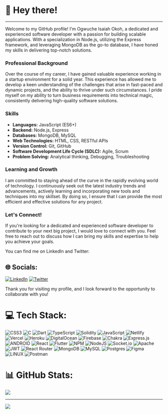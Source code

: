 # 💫 Hey there!
---

Welcome to my GitHub profile! I'm Ogwuche Isaiah Okoh, a dedicated and experienced software developer with a passion for building scalable applications. With a specialization in Node.js, utilizing the Express framework, and leveraging MongoDB as the go-to database, I have honed my skills in delivering top-notch solutions.

### Professional Background

Over the course of my career, I have gained valuable experience working in a startup environment for a solid year. This experience has allowed me to develop a keen understanding of the challenges that arise in fast-paced and dynamic projects, and the ability to thrive under such circumstances. I pride myself on my ability to turn business requirements into technical magic, consistently delivering high-quality software solutions.

### Skills

- **Languages:** JavaScript (ES6+)
- **Backend:** Node.js, Express
- **Databases:** MongoDB, MySQL
- **Web Technologies:** HTML, CSS, RESTful APIs
- **Version Control:** Git, GitHub
- **Software Development Life Cycle (SDLC):** Agile, Scrum
- **Problem Solving:** Analytical thinking, Debugging, Troubleshooting

### Learning and Growth

I am committed to staying ahead of the curve in the rapidly evolving world of technology. I continuously seek out the latest industry trends and advancements, actively learning and incorporating new tools and techniques into my skillset. By doing so, I ensure that I can provide the most efficient and effective solutions for any project.

### Let's Connect!

If you're looking for a dedicated and experienced software developer to contribute to your next big project, I would love to connect with you. Feel free to reach out to discuss how I can bring my skills and expertise to help you achieve your goals.

You can find me on LinkedIn and Twitter:

## 🌐 Socials:
[![LinkedIn](https://img.shields.io/badge/LinkedIn-%230077B5.svg?logo=linkedin&logoColor=white)](https://linkedin.com/in/https://www.linkedin.com/in/isaiah-ogwuche-00b602227/) [![Twitter](https://img.shields.io/badge/Twitter-%231DA1F2.svg?logo=Twitter&logoColor=white)](https://twitter.com/mahsef_isaiah) 

Thank you for visiting my profile, and I look forward to the opportunity to collaborate with you!

# 💻 Tech Stack:
![CSS3](https://img.shields.io/badge/css3-%231572B6.svg?style=for-the-badge&logo=css3&logoColor=white) ![C](https://img.shields.io/badge/c-%2300599C.svg?style=for-the-badge&logo=c&logoColor=white) ![Dart](https://img.shields.io/badge/dart-%230175C2.svg?style=for-the-badge&logo=dart&logoColor=white) ![TypeScript](https://img.shields.io/badge/typescript-%23007ACC.svg?style=for-the-badge&logo=typescript&logoColor=white) ![Solidity](https://img.shields.io/badge/Solidity-%23363636.svg?style=for-the-badge&logo=solidity&logoColor=white) ![JavaScript](https://img.shields.io/badge/javascript-%23323330.svg?style=for-the-badge&logo=javascript&logoColor=%23F7DF1E) ![Netlify](https://img.shields.io/badge/netlify-%23000000.svg?style=for-the-badge&logo=netlify&logoColor=#00C7B7) ![Vercel](https://img.shields.io/badge/vercel-%23000000.svg?style=for-the-badge&logo=vercel&logoColor=white) ![Heroku](https://img.shields.io/badge/heroku-%23430098.svg?style=for-the-badge&logo=heroku&logoColor=white) ![DigitalOcean](https://img.shields.io/badge/DigitalOcean-%230167ff.svg?style=for-the-badge&logo=digitalOcean&logoColor=white) ![Firebase](https://img.shields.io/badge/firebase-%23039BE5.svg?style=for-the-badge&logo=firebase) ![Chakra](https://img.shields.io/badge/chakra-%234ED1C5.svg?style=for-the-badge&logo=chakraui&logoColor=white) ![Express.js](https://img.shields.io/badge/express.js-%23404d59.svg?style=for-the-badge&logo=express&logoColor=%2361DAFB) ![ANDROID](https://img.shields.io/badge/android-%2320232a.svg?style=for-the-badge&logo=android&logoColor=%a4c639) ![React](https://img.shields.io/badge/react-%2320232a.svg?style=for-the-badge&logo=react&logoColor=%2361DAFB) ![Flutter](https://img.shields.io/badge/Flutter-%2302569B.svg?style=for-the-badge&logo=Flutter&logoColor=white) ![NPM](https://img.shields.io/badge/NPM-%23000000.svg?style=for-the-badge&logo=npm&logoColor=white) ![NodeJS](https://img.shields.io/badge/node.js-6DA55F?style=for-the-badge&logo=node.js&logoColor=white) ![Socket.io](https://img.shields.io/badge/Socket.io-black?style=for-the-badge&logo=socket.io&badgeColor=010101) ![Apache](https://img.shields.io/badge/apache-%23D42029.svg?style=for-the-badge&logo=apache&logoColor=white) ![JWT](https://img.shields.io/badge/JWT-black?style=for-the-badge&logo=JSON%20web%20tokens) ![React Router](https://img.shields.io/badge/React_Router-CA4245?style=for-the-badge&logo=react-router&logoColor=white) ![MongoDB](https://img.shields.io/badge/MongoDB-%234ea94b.svg?style=for-the-badge&logo=mongodb&logoColor=white) ![MySQL](https://img.shields.io/badge/mysql-%2300f.svg?style=for-the-badge&logo=mysql&logoColor=white) ![Postgres](https://img.shields.io/badge/postgres-%23316192.svg?style=for-the-badge&logo=postgresql&logoColor=white) 	![Figma](https://img.shields.io/badge/figma-%23F24E1E.svg?style=for-the-badge&logo=figma&logoColor=white) ![LINUX](https://img.shields.io/badge/Linux-FCC624?style=for-the-badge&logo=linux&logoColor=black) ![Postman](https://img.shields.io/badge/Postman-FF6C37?style=for-the-badge&logo=postman&logoColor=white)
# 📊 GitHub Stats:
![](https://github-readme-streak-stats.herokuapp.com/?user=Isaiah38&theme=dark&hide_border=false)<br/>

---
[![](https://visitcount.itsvg.in/api?id=Isaiah38&icon=0&color=0)](https://visitcount.itsvg.in)

<!-- Proudly created with GPRM ( https://gprm.itsvg.in ) -->
